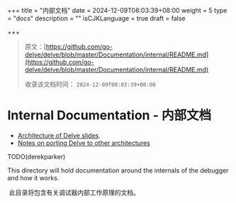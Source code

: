 +++
title = "内部文档"
date = 2024-12-09T08:03:39+08:00
weight = 5
type = "docs"
description = ""
isCJKLanguage = true
draft = false

+++

> 原文：[https://github.com/go-delve/delve/blob/master/Documentation/internal/README.md](https://github.com/go-delve/delve/blob/master/Documentation/internal/README.md)
>
> 收录该文档时间： `2024-12-09T08:03:39+08:00`

# Internal Documentation - 内部文档



- [Architecture of Delve slides](https://speakerdeck.com/aarzilli/internal-architecture-of-delve).
- [Notes on porting Delve to other architectures](https://github.com/go-delve/delve/blob/master/Documentation/internal/portnotes.md)

TODO(derekparker)

This directory will hold documentation around the internals of the debugger and how it works.

​	此目录将包含有关调试器内部工作原理的文档。
